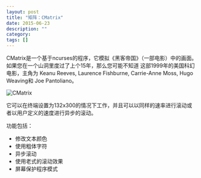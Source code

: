 ```yaml
---
layout: post
title: "矩阵：CMatrix"
date: 2015-06-23
description: ""
category: 
tags: []
---
```


CMatrix是一个基于ncurses的程序，它模拟《黑客帝国》（一部电影）中的画面。如果您在一个山洞里度过了上个15年，那么您可能不知道 这部1999年的美国科幻电影，主角为 Keanu Reeves, Laurence Fishburne, Carrie-Anne Moss, Hugo Weaving和 Joe Pantoliano。

![CMatrix]({{site.url}}/images/CMatrix.png)

它可以在终端设置为132x300的情况下工作，并且可以以同样的速率进行滚动或者以用户定义的速度进行异步的滚动。

功能包括：

- 修改文本颜色
- 使用粗体字符
- 异步滚动
- 使用老式的滚动效果
- 屏幕保护程序模式

